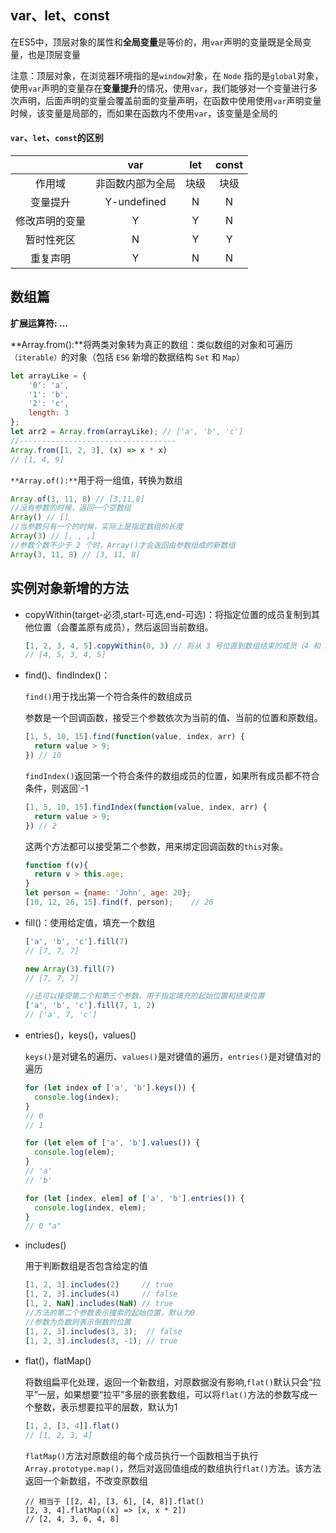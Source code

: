 ## var、let、const

在ES5中，顶层对象的属性和**全局变量**是等价的，用`var`声明的变量既是全局变量，也是顶层变量

注意：顶层对象，在浏览器环境指的是`window`对象，在 `Node` 指的是`global`对象，使用`var`声明的变量存在**变量提升**的情况，使用`var`，我们能够对一个变量进行多次声明，后面声明的变量会覆盖前面的变量声明，在函数中使用使用`var`声明变量时候，该变量是局部的，而如果在函数内不使用`var`，该变量是全局的

#### ```var```、```let```、```const```的区别

|                |       var        | let  | const |
| :------------: | :--------------: | :--: | :---: |
|     作用域     | 非函数内部为全局 | 块级 | 块级  |
|    变量提升    |   Y-undefined    |  N   |   N   |
| 修改声明的变量 |        Y         |  Y   |   N   |
|   暂时性死区   |        N         |  Y   |   Y   |
|    重复声明    |        Y         |  N   |   N   |

## 数组篇

**扩展运算符:   ...**

**Array.from():**将两类对象转为真正的数组：类似数组的对象和可遍历`（iterable）`的对象（包括 `ES6` 新增的数据结构 `Set` 和 `Map`）

```javascript
let arrayLike = {
    '0': 'a',
    '1': 'b',
    '2': 'c',
    length: 3
};
let arr2 = Array.from(arrayLike); // ['a', 'b', 'c']
//-----------------------------------
Array.from([1, 2, 3], (x) => x * x)
// [1, 4, 9]
```

```**Array.of():**```用于将一组值，转换为数组

```javascript
Array.of(3, 11, 8) // [3,11,8]
//没有参数的时候，返回一个空数组
Array() // []
//当参数只有一个的时候，实际上是指定数组的长度
Array(3) // [, , ,]
//参数个数不少于 2 个时，Array()才会返回由参数组成的新数组
Array(3, 11, 8) // [3, 11, 8]
```

## 实例对象新增的方法

- copyWithin(target-必须,start-可选,end-可选)：将指定位置的成员复制到其他位置（会覆盖原有成员），然后返回当前数组。

  ```javascript
  [1, 2, 3, 4, 5].copyWithin(0, 3) // 将从 3 号位直到数组结束的成员（4 和 5），复制到从 0 号位开始的位置，结果覆盖了原来的 1 和 2
  // [4, 5, 3, 4, 5] 
  ```

- find()、findIndex()：

  `find()`用于找出第一个符合条件的数组成员

  参数是一个回调函数，接受三个参数依次为当前的值、当前的位置和原数组。

  ```javascript
  [1, 5, 10, 15].find(function(value, index, arr) {
    return value > 9;
  }) // 10
  ```

  ```findIndex()```返回第一个符合条件的数组成员的位置，如果所有成员都不符合条件，则返回`-1

  ```javascript
  [1, 5, 10, 15].findIndex(function(value, index, arr) {
    return value > 9;
  }) // 2
  ```

  这两个方法都可以接受第二个参数，用来绑定回调函数的`this`对象。

  ```javascript
  function f(v){
    return v > this.age;
  }
  let person = {name: 'John', age: 20};
  [10, 12, 26, 15].find(f, person);    // 26
  ```

- fill()：使用给定值，填充一个数组

  ```javascript
  ['a', 'b', 'c'].fill(7)
  // [7, 7, 7]
  
  new Array(3).fill(7)
  // [7, 7, 7]
  
  //还可以接受第二个和第三个参数，用于指定填充的起始位置和结束位置
  ['a', 'b', 'c'].fill(7, 1, 2)
  // ['a', 7, 'c']
  ```

- entries()，keys()，values()

  `keys()`是对键名的遍历、`values()`是对键值的遍历，`entries()`是对键值对的遍历

  ```javascript
  for (let index of ['a', 'b'].keys()) {
    console.log(index);
  }
  // 0
  // 1
  
  for (let elem of ['a', 'b'].values()) {
    console.log(elem);
  }
  // 'a'
  // 'b'
  
  for (let [index, elem] of ['a', 'b'].entries()) {
    console.log(index, elem);
  }
  // 0 "a"
  ```

- includes()

  用于判断数组是否包含给定的值

  ```javascript
  [1, 2, 3].includes(2)     // true
  [1, 2, 3].includes(4)     // false
  [1, 2, NaN].includes(NaN) // true
  //方法的第二个参数表示搜索的起始位置，默认为0
  //参数为负数则表示倒数的位置
  [1, 2, 3].includes(3, 3);  // false
  [1, 2, 3].includes(3, -1); // true
  ```

  

- flat()，flatMap()

  将数组扁平化处理，返回一个新数组，对原数据没有影响,`flat()`默认只会“拉平”一层，如果想要“拉平”多层的嵌套数组，可以将`flat()`方法的参数写成一个整数，表示想要拉平的层数，默认为1

  ```javascript
  [1, 2, [3, 4]].flat()
  // [1, 2, 3, 4]
  ```

  `flatMap()`方法对原数组的每个成员执行一个函数相当于执行`Array.prototype.map()`，然后对返回值组成的数组执行`flat()`方法。该方法返回一个新数组，不改变原数组

  ```
  // 相当于 [[2, 4], [3, 6], [4, 8]].flat()
  [2, 3, 4].flatMap((x) => [x, x * 2])
  // [2, 4, 3, 6, 4, 8]
  ```

  

